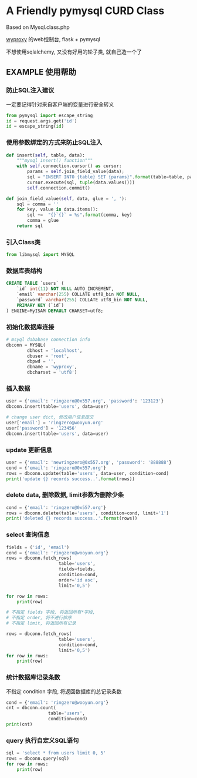 # A Friendly pymysql CURD Class
Based on Mysql.class.php   

[wyproxy](https://github.com/ring04h/wyproxy) 的web控制台, flask + pymysql    
   
不想使用sqlalchemy, 又没有好用的轮子类, 就自己造一个了   
   
## EXAMPLE 使用帮助
### 防止SQL注入建议
一定要记得针对来自客户端的变量进行安全转义   
```python
from pymysql import escape_string
id = request.args.get('id')
id = escape_string(id)
```
   
### 使用参数绑定的方式来防止SQL注入
```python
def insert(self, table, data):
    """mysql insert() function"""
    with self.connection.cursor() as cursor:
        params = self.join_field_value(data);
        sql = "INSERT INTO {table} SET {params}".format(table=table, params=params)
        cursor.execute(sql, tuple(data.values()))
        self.connection.commit()

def join_field_value(self, data, glue = ', '):
    sql = comma = ''
    for key, value in data.items():
        sql +=  "{}`{}` = %s".format(comma, key)
        comma = glue
    return sql
```
   
### 引入Class类
```python
from libmysql import MYSQL
```

### 数据库表结构   
   
```sql
CREATE TABLE `users` (
    `id` int(11) NOT NULL AUTO_INCREMENT,
    `email` varchar(255) COLLATE utf8_bin NOT NULL,
    `password` varchar(255) COLLATE utf8_bin NOT NULL,
    PRIMARY KEY (`id`)
) ENGINE=MyISAM DEFAULT CHARSET=utf8;
```

### 初始化数据库连接
```python
# msyql dababase connection info
dbconn = MYSQL(
        dbhost = 'localhost', 
        dbuser = 'root', 
        dbpwd = '', 
        dbname = 'wyproxy', 
        dbcharset = 'utf8')
```

### 插入数据
```python
user = {'email': 'ringzero@0x557.org', 'password': '123123'}
dbconn.insert(table='users', data=user)

# change user dict, 修改用户信息提交
user['email'] = 'ringzero@wooyun.org'
user['password'] = '123456'
dbconn.insert(table='users', data=user)
```

### update 更新信息 
```python
user = {'email': 'newringzero@0x557.org', 'password': '888888'}
cond = {'email': 'ringzero@0x557.org'}
rows = dbconn.update(table='users', data=user, condition=cond)
print('update {} records success..'.format(rows))
```

### delete data, 删除数据, limit参数为删除少条
```python
cond = {'email': 'ringzero@0x557.org'}
rows = dbconn.delete(table='users', condition=cond, limit='1')
print('deleted {} records success..'.format(rows))
```

### select 查询信息
```python
fields = ('id', 'email')
cond = {'email': 'ringzero@wooyun.org'}
rows = dbconn.fetch_rows(
                    table='users', 
                    fields=fields, 
                    condition=cond, 
                    order='id asc', 
                    limit='0,5')

for row in rows:
    print(row)

# 不指定 fields 字段, 将返回所有*字段, 
# 不指定 order, 将不进行排序
# 不指定 limit, 将返回所有记录

rows = dbconn.fetch_rows(
                    table='users', 
                    condition=cond,
                    limit='0,5')
for row in rows:
    print(row)
```

### 统计数据库记录条数
不指定 condition 字段, 将返回数据库的总记录条数
```python
cond = {'email': 'ringzero@wooyun.org'}
cnt = dbconn.count(
                table='users', 
                condition=cond)
print(cnt)
```
   
### query 执行自定义SQL语句
```python
sql = 'select * from users limit 0, 5'
rows = dbconn.query(sql)
for row in rows:
    print(row)
```